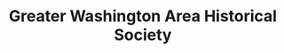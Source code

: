---
layout: repo
title: "Greater Washington Area Historical Society"
id: 4318
permalink: repos/4318/
---